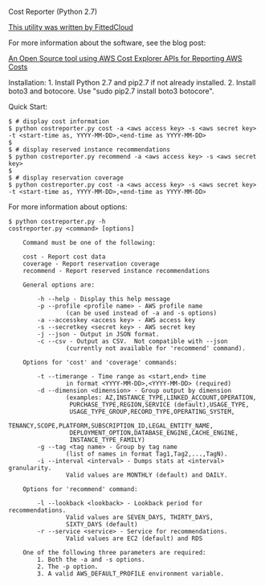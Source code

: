 Cost Reporter (Python 2.7)

[This utility was written by FittedCloud](https://www.fittedcloud.com)

For more information about the software, see the blog post:

[An Open Source tool using AWS Cost Explorer APIs for Reporting AWS Costs](https://www.fittedcloud.com/blog/open-source-tool-reporting-aws-costs/)


Installation:
    1. Install Python 2.7 and pip2.7 if not already installed.
    2. Install boto3 and botocore.  Use "sudo pip2.7 install boto3 botocore".

Quick Start:
```
$ # display cost information
$ python costreporter.py cost -a <aws access key> -s <aws secret key> -t <start-time as, YYYY-MM-DD>,<end-time as YYYY-MM-DD>
$
$ # display reserved instance recommendations
$ python costreporter.py recommend -a <aws access key> -s <aws secret key>
$
$ # display reservation coverage
$ python costreporter.py cost -a <aws access key> -s <aws secret key> -t <start-time as, YYYY-MM-DD>,<end-time as YYYY-MM-DD>
```
For more information about options:
```
$ python costreporter.py -h
costreporter.py <command> [options]

    Command must be one of the following:

    cost - Report cost data
    coverage - Report reservation coverage
    recommend - Report reserved instance recommendations

    General options are:

        -h --help - Display this help message
        -p --profile <profile name> - AWS profile name
                (can be used instead of -a and -s options)
        -a --accesskey <access key> - AWS access key
        -s --secretkey <secret key> - AWS secret key
        -j --json - Output in JSON format.
        -c --csv - Output as CSV.  Not compatible with --json
                (currently not available for 'recommend' command).

    Options for 'cost' and 'coverage' commands:

        -t --timerange - Time range as <start,end> time
                in format <YYYY-MM-DD>,<YYYY-MM-DD> (required)
        -d --dimension <dimension> - Group output by dimension
                (examples: AZ,INSTANCE_TYPE,LINKED_ACCOUNT,OPERATION,
                 PURCHASE_TYPE,REGION,SERVICE (default),USAGE_TYPE,
                 USAGE_TYPE_GROUP,RECORD_TYPE,OPERATING_SYSTEM,
                 TENANCY,SCOPE,PLATFORM,SUBSCRIPTION_ID,LEGAL_ENTITY_NAME,
                 DEPLOYMENT_OPTION,DATABASE_ENGINE,CACHE_ENGINE,
                 INSTANCE_TYPE_FAMILY)
        -g --tag <tag name> - Group by tag name
                (list of names in format Tag1,Tag2,...,TagN).
        -i --interval <interval> - Dumps stats at <interval> granularity.
                Valid values are MONTHLY (default) and DAILY.

    Options for 'recommend' command:

        -l --lookback <lookback> - Lookback period for recommendations.
                Valid values are SEVEN_DAYS, THIRTY_DAYS,
                SIXTY_DAYS (default)
        -r --service <service> - Service for recommendations.
                Valid values are EC2 (default) and RDS

    One of the following three parameters are required:
        1. Both the -a and -s options.
        2. The -p option.
        3. A valid AWS_DEFAULT_PROFILE environment variable.
```
